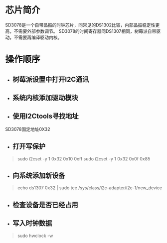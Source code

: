 

# 芯片简介
SD3078是一个自带晶振的时钟芯片，同常见的DS1302比较，内部晶振稳定性更高，不需要外部参数调节。
SD3078的时间寄存器同DS1307相同，树莓派自带驱动，不需要再编译驱动内核。

# 操作顺序

* ##  树莓派设置中打开I2C通讯
* ##  系统内核添加驱动模块
* ##  使用I2Ctools寻找地址
SD3078固定地址0X32
* ##  打开写保护
> sudo i2cset -y 1 0x32 0x10 0xff
> sudo i2cset -y 1 0x32 0x0f 0x85

* ##  向系统添加新设备
> echo ds1307 0x32 | sudo tee  /sys/class/i2c-adapter/i2c-1/new_device
* ##  检查设备是否已经占用
* ##  写入时钟数据
> sudo hwclock -w
